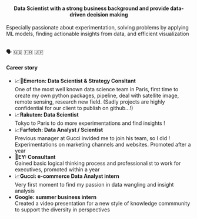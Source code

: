 #### <p align="center"> Data Scientist with a strong business background and provide data-driven decision making
Especially passionate about experimentation, solving problems by applying ML models, finding actionable insights from data, and efficient visualization </p><br>
🗣 🇬🇧 🇫🇷 🇯🇵
#### Career story
- 📈💼**Emerton: Data Scientist & Strategy Consltant** <br>
One of the most well known data science team in Paris, first time to create my own python packages, pipeline, deal with satellite image, remote sensing, research new field. (Sadly projects are highly confidential for our client to publish on github...!)
- 📈**Rakuten: Data Scientist** <br>
Tokyo to Paris to do more experimentations and find insights !
- 📈**Farfetch: Data Analyst / Scientist** <br>
Previous manager at Gucci invided me to join his team, so I did ! Experimentations on marketing channels and websites. Promoted after a year 
- 💼**EY: Consultant** <br>
Gained basic logical thinking process and professionalist to work for executives, promoted within a year
- 📈**Gucci: e-commerce Data Analyst intern** <br>
Very first moment to find my passion in data wangling and insight analysis
- **Google: summer business intern** <br>
Created a video presentation for a new style of knowledge commmunity to support the diversity in perspectives

<!--
**cnai-ds/cnai-ds** is a ✨ _special_ ✨ repository because its `README.md` (this file) appears on your GitHub profile.

Here are some ideas to get you started:

- 🔭 I’m currently working on ...
- 🌱 I’m currently learning ...
- 👯 I’m looking to collaborate on ...
- 🤔 I’m looking for help with ...
- 💬 Ask me about ...
- 📫 How to reach me: ...
- 😄 Pronouns: ...
- ⚡ Fun fact: ...
-->
